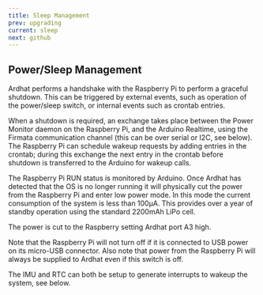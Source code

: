 ```yaml
---
title: Sleep Management
prev: upgrading
current: sleep
next: github
---
```


## Power/Sleep Management

Ardhat performs a handshake with the Raspberry Pi to perform a graceful shutdown. This can be triggered by external events, such as operation of the power/sleep switch, or internal events such as crontab entries.

When a shutdown is required, an exchange takes place between the Power Monitor daemon on the Raspberry Pi, and the Arduino Realtime, using the Firmata communication channel (this can be over serial or  I2C, see below). The Raspberry Pi can schedule wakeup requests by adding entries in the crontab; during this exchange the next entry in the crontab before shutdown is transferred to the Arduino for wakeup calls.

The Raspberry Pi RUN status is monitored by  Arduino. Once Ardhat has detected that the OS is no longer running it will physically cut the power from the Raspberry Pi and enter low power mode. In this mode the current consumption of the system is less than 100µA. This provides over a year of standby operation using the standard 2200mAh LiPo cell.

The power is cut to the Raspberry setting Ardhat port A3 high.


<div class="note">
  <p>Note that the Raspberry Pi will not turn off if it is connected to USB power on its micro-USB connector.
Also note that power from the Raspberry Pi will always be supplied to Ardhat even if this switch is off.</p>
</div>


The IMU and RTC can both be setup to generate interrupts to wakeup the system, see below.